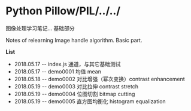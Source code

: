# Python Pillow/PIL/../../

图像处理学习笔记... 基础部分

Notes of relearning Image handle algorithm. Basic part.


**List**

* 2018.05.17 -- index.js 通道，与其它基础测试
* 2018.05.17 -- demo0001 均值 mean
* 2018.05.18 -- demo0002 对比增强（幂次变换）contrast enhancement
* 2018.05.19 -- demo0003 对比拉伸 contrast stretch
* 2018.05.19 -- demo0004 位图切割 bitmap cutting
* 2018.05.19 -- demo0005 直方图均衡化 histogram equalization